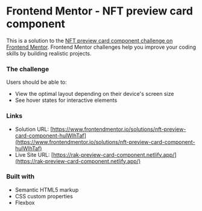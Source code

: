 # Frontend Mentor - NFT preview card component

This is a solution to the [NFT preview card component challenge on Frontend Mentor](https://www.frontendmentor.io/challenges/nft-preview-card-component-SbdUL_w0U). Frontend Mentor challenges help you improve your coding skills by building realistic projects.

### The challenge

Users should be able to:

- View the optimal layout depending on their device's screen size
- See hover states for interactive elements


### Links

- Solution URL: [https://www.frontendmentor.io/solutions/nft-preview-card-component-hulWlhTaf](https://www.frontendmentor.io/solutions/nft-preview-card-component-hulWlhTaf)
- Live Site URL: [https://rak-preview-card-component.netlify.app/](https://rak-preview-card-component.netlify.app/)


### Built with

- Semantic HTML5 markup
- CSS custom properties
- Flexbox
